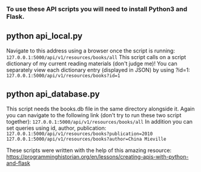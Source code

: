 ### To use these API scripts you will need to install Python3 and Flask.

## python api_local.py
Navigate to this address using a browser once the script is running:
`127.0.0.1:5000/api/v1/resources/books/all`
This script calls on a script dictionary of my current reading materials (don't judge me)!
You can separately view each dictionary entry (displayed in JSON) by using ?id=1:
`127.0.0.1:5000/api/v1/resources/books?id=1`

## python api_database.py
This script needs the books.db file in the same directory alongside it.
Again you can navigate to the following link (don't try to run these two script together):
`127.0.0.1:5000/api/v1/resources/books/all`
In addition you can set queries using id, author, publication:
`127.0.0.1:5000/api/v1/resources/books?publication=2010`
`127.0.0.1:5000/api/v1/resources/books?author=China Mieville`

These scripts were written with the help of this amazing resource:
https://programminghistorian.org/en/lessons/creating-apis-with-python-and-flask
